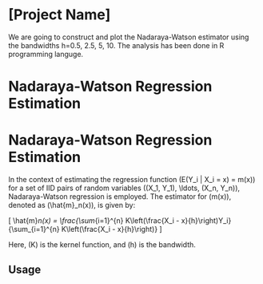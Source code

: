 
# [Project Name]
We are going to construct and
plot the Nadaraya-Watson estimator using the bandwidths h=0.5, 2.5, 5, 10. The analysis has been done in R programming languge. 

# Nadaraya-Watson Regression Estimation

# Nadaraya-Watson Regression Estimation

In the context of estimating the regression function \(E(Y_i | X_i = x) = m(x)\) for a set of IID pairs of random variables \((X_1, Y_1), \ldots, (X_n, Y_n)\), Nadaraya-Watson regression is employed. The estimator for \(m(x)\), denoted as \(\hat{m}_n(x)\), is given by:

\[
\hat{m}_n(x) = \frac{\sum_{i=1}^{n} K\left(\frac{X_i - x}{h}\right)Y_i}{\sum_{i=1}^{n} K\left(\frac{X_i - x}{h}\right)}
\]

Here, \(K\) is the kernel function, and \(h\) is the bandwidth.



## Usage

[//]: # (Provide examples or instructions on how to use your project. This could include code snippets, screenshots, or even a link to a live demo.)

